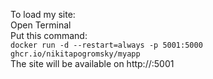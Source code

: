 To load my site:    
  Open Terminal     
  Put this command:     
    `docker run -d --restart=always -p 5001:5000 ghcr.io/nikitapogromsky/myapp`   
The site will be available on http://<your ip address>:5001    


